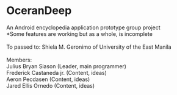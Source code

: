 # OceranDeep
An Android  encyclopedia application prototype group project <br/>
*Some features are working but as a whole, is incomplete<br/>
<br/>
To passed to: Shiela M. Geronimo of University of the East Manila<br/>
<br/>
Members:<br/>
Julius Bryan Siason (Leader, main programmer)<br/>
Frederick Castaneda jr. (Content, ideas)<br/>
Aeron Pecdasen (Content, ideas)<br/>
Jared Ellis Ornedo (Content, ideas)<br/>
